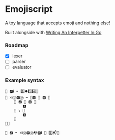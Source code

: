 # Emojiscript

A toy language that accepts emoji and nothing else!

Built alongside with [Writing An Interpetter In Go](https://interpreterbook.com/)

### Roadmap

- [x] lexer
- [ ] parser
- [ ] evaluator

### Example syntax

```
📝 🅿️ℹ️ ➡️ 3️⃣⏺️1️⃣4️⃣🚀
📝 ♓ℹ️Ⓜ️🅾️Ⓜ️ ➡️ 🔧🅰️ 🔸 ️🅱️ 🌅
    🤔 🅰️ 🔼 🅱️ 🌅
        🅰️
    🌇 ⤵️ 🌅
        🅱️
    🌇
🌇🚀

📝 🅰️ ➡️ ♓ℹ️Ⓜ️🅾️Ⓜ️📭🅿️ℹ️ 🔸 3️⃣📬🚀

```
